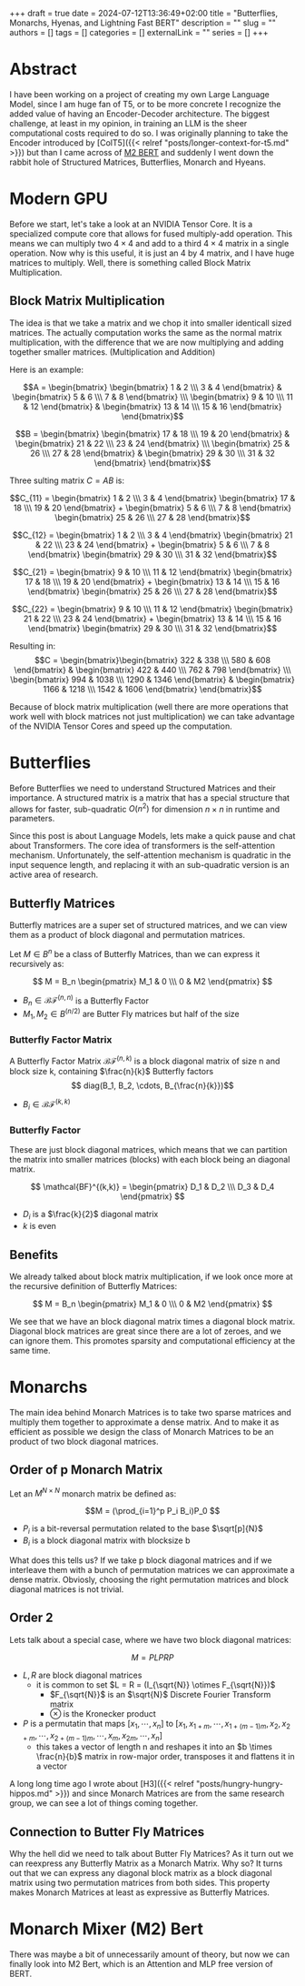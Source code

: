 +++ 
draft = true
date = 2024-07-12T13:36:49+02:00
title = "Butterflies, Monarchs, Hyenas, and Lightning Fast BERT"
description = ""
slug = ""
authors = []
tags = []
categories = []
externalLink = ""
series = []
+++

# Abstract

I have been working on a project of creating my own Large Language Model, since I am huge fan of T5, or to be more concrete I recognize the added value of having an Encoder-Decoder architecture. The biggest challenge, at least in my opinion, in training an LLM is the sheer computational costs required to do so. I was originally planning to take the Encoder introduced by [ColT5]({{< relref "posts/longer-context-for-t5.md" >}}) but than I came across of [M2 BERT](https://hazyresearch.stanford.edu/blog/2024-05-20-m2-bert-retrieval) and suddenly I went down the rabbit hole of Structured Matrices, Butterflies, Monarch and Hyeans.

# Modern GPU
Before we start, let's take a look at an NVIDIA Tensor Core. It is a specialized compute core that allows for fused multiply-add operation. This means we can multiply two $4 \times 4$ and add to a third $4 \times 4$ matrix in a single operation. Now why is this useful, it is just an 4 by 4 matrix, and I have huge matrices to multiply. Well, there is something called Block Matrix Multiplication. 

## Block Matrix Multiplication
The idea is that we take a matrix and we chop it into smaller identicall sized matrices. The actually computation works the same as the normal matrix multiplication, with the difference that we are now multiplying and adding together smaller matrices. (Multiplication and Addition)

Here is an example:

$$A = \begin{bmatrix} \begin{bmatrix} 1 & 2 \\\ 3 & 4 \end{bmatrix} & \begin{bmatrix} 5 & 6 \\\ 7 & 8 \end{bmatrix} \\\ \begin{bmatrix} 9 & 10 \\\ 11 & 12 \end{bmatrix} & \begin{bmatrix} 13 & 14 \\\ 15 & 16 \end{bmatrix} \end{bmatrix}$$

$$B = \begin{bmatrix}
\begin{bmatrix}
17 & 18 \\\
19 & 20
\end{bmatrix} & \begin{bmatrix}
21 & 22 \\\
23 & 24
\end{bmatrix} \\\
\begin{bmatrix}
25 & 26 \\\
27 & 28
\end{bmatrix} & \begin{bmatrix}
29 & 30 \\\
31 & 32
\end{bmatrix}
\end{bmatrix}$$


Three sulting matrix $C = AB$ is:

$$C_{11} = \begin{bmatrix}
1 & 2 \\\
3 & 4
\end{bmatrix} \begin{bmatrix}
17 & 18 \\\
19 & 20
\end{bmatrix} + \begin{bmatrix}
5 & 6 \\\
7 & 8
\end{bmatrix} \begin{bmatrix}
25 & 26 \\\
27 & 28
\end{bmatrix}$$

$$C_{12} = \begin{bmatrix}
1 & 2 \\\
3 & 4
\end{bmatrix} \begin{bmatrix}
21 & 22 \\\
23 & 24
\end{bmatrix} + \begin{bmatrix}
5 & 6 \\\
7 & 8
\end{bmatrix} \begin{bmatrix}
29 & 30 \\\
31 & 32
\end{bmatrix}$$


$$C_{21} = \begin{bmatrix}
9 & 10 \\\
11 & 12
\end{bmatrix} \begin{bmatrix}
17 & 18 \\\
19 & 20
\end{bmatrix} + \begin{bmatrix}
13 & 14 \\\
15 & 16
\end{bmatrix} \begin{bmatrix}
25 & 26 \\\
27 & 28
\end{bmatrix}$$

$$C_{22} = \begin{bmatrix}
9 & 10 \\\
11 & 12
\end{bmatrix} \begin{bmatrix}
21 & 22 \\\
23 & 24
\end{bmatrix} + \begin{bmatrix}
13 & 14 \\\
15 & 16
\end{bmatrix} \begin{bmatrix}
29 & 30 \\\
31 & 32
\end{bmatrix}$$

Resulting in:
$$C = \begin{bmatrix}\begin{bmatrix}
322 & 338 \\\
580 & 608
\end{bmatrix} & \begin{bmatrix}
422 & 440 \\\
762 & 798
\end{bmatrix} \\\
 \begin{bmatrix}
994 & 1038 \\\
1290 & 1346
\end{bmatrix} &
 \begin{bmatrix}
1166 & 1218 \\\
1542 & 1606
\end{bmatrix}
\end{bmatrix}$$

Because of block matrix multiplication (well there are more operations that work well with block matrices not just multiplication) we can take advantage of the NVIDIA Tensor Cores and speed up the computation.

# Butterflies
Before Butterflies we need to understand Structured Matrices and their importance. A structured matrix is a matrix that has a special structure that allows for faster, sub-quadratic $O(n^2)$ for dimension $n \times n$ in runtime and parameters. 

Since this post is about Language Models, lets make a quick pause and chat about Transformers. The core idea of transformers is the self-attention mechanism. Unfortunately, the self-attention mechanism is quadratic in the input sequence length, and replacing it with an sub-quadratic version is an active area of research.


## Butterfly Matrices
Butterfly matrices are a super set of structured matrices, and we can view them as a product of block diagonal and permutation matrices. 

Let $M \in B^{n}$ be a class of Butterfly Matrices, than we can express it recursively as:

$$ M = B_n \begin{pmatrix} M_1 & 0 \\\ 0 & M2 \end{pmatrix} $$
- $B_n \in \mathcal{BF}^{(n,n)}$ is a Butterfly Factor
- $M_1, M_2 \in B^{(n/2)}$ are Butter Fly matrices but half of the size 

### Butterfly Factor Matrix
A Butterfly Factor Matrix $\mathcal{BF}^{(n,k)}$ is a block diagonal matrix of size n and block size k, containing $\frac{n}{k}$ Butterfly factors
$$ diag(B_1, B_2, \cdots,  B_{\frac{n}{k}})$$
- $B_i \in \mathcal{BF}^{(k,k)}$

### Butterfly Factor
These are just block diagonal matrices, which means that we can partition the matrix into smaller matrices (blocks) with each block being an diagonal matrix.

$$ \mathcal{BF}^{(k,k)} = \begin{pmatrix} D_1 & D_2 \\\ D_3 & D_4 \end{pmatrix} $$
- $D_i$ is a $\frac{k}{2}$ diagonal matrix
- $k$ is even

## Benefits
We already talked about block matrix multiplication, if we look once more at the recursive definition of Butterfly Matrices:

$$ M = B_n \begin{pmatrix} M_1 & 0 \\\ 0 & M2 \end{pmatrix} $$

We see that we have an block diagonal matrix times a diagonal block matrix. Diagonal block matrices are great since there are a lot of zeroes, and we can ignore them. This promotes sparsity and computational efficiency at the same time.

# Monarchs

The main idea behind Monarch Matrices is to take two sparse matrices and multiply them together to approximate a dense matrix. And to make it as efficient as possible we design the class of Monarch Matrices to be an product of two block diagonal matrices.

## Order of p Monarch Matrix
Let an $M^{N \times N}$ monarch matrix be defined as:

$$M = (\prod_{i=1}^p P_i B_i)P_0 $$
- $P_i$ is a bit-reversal permutation related to the base $\sqrt[p]{N}$
- $B_i$ is a block diagonal matrix with blocksize b

What does this tells us? If we take p block diagonal matrices and if we interleave them with a bunch of permutation matrices we can approximate a dense matrix. Obviosly, choosing the right permutation matrices and block diagonal matrices is not trivial.

## Order 2
Lets talk about a special case, where we have two block diagonal matrices:

$$M = PLPRP$$
- $L,R$ are block diagonal matrices
  - it is common to set $L = R = (I_{\sqrt{N}} \otimes F_{\sqrt{N}})$
    - $F_{\sqrt{N}}$ is an $\sqrt{N}$ Discrete Fourier Transform matrix
    - $\otimes$ is the Kronecker product
- $P$ is a permutatin that maps $[x_1, \cdots, x_n]$ to $[x_1, x_{1+m}, \cdots, x_{1+(m-1)m}, x_2, x_{2+m}, \cdots, x_{2+(m-1)m}, \cdots, x_m, x_{2m}, \cdots, x_n]$
    - this takes a vector of length n and reshapes it into an $b \times \frac{n}{b}$ matrix in row-major order, transposes it and flattens it in a vector

A long long time ago I wrote about [H3]({{< relref "posts/hungry-hungry-hippos.md" >}}) and since Monarch Matrices are from the same research group, we can see a lot of things coming together. 

## Connection to Butter Fly Matrices
Why the hell did we need to talk about Butter Fly Matrices? As it turn out we can reexpress any Butterfly Matrix as a Monarch Matrix. Why so? It turns out that we can express any diagonal block matrix as a block diagonal matrix using two permutation matrices from both sides. This property makes Monarch Matrices at least as expressive as Butterfly Matrices.

# Monarch Mixer (M2) Bert

There was maybe a bit of unnecessarily amount of theory, but now we can finally look into M2 Bert, which is an Attention and MLP free version of BERT. 
